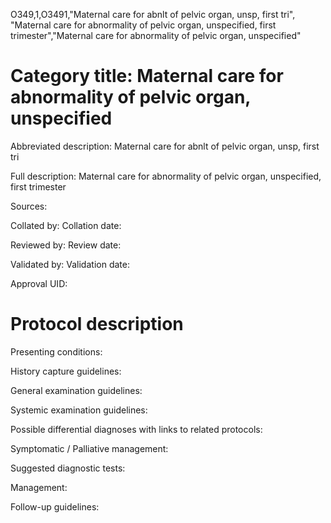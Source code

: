O349,1,O3491,"Maternal care for abnlt of pelvic organ, unsp, first tri", "Maternal care for abnormality of pelvic organ, unspecified, first trimester","Maternal care for abnormality of pelvic organ, unspecified"
# Category title: Maternal care for abnormality of pelvic organ, unspecified

Abbreviated description: Maternal care for abnlt of pelvic organ, unsp, first tri

Full description: Maternal care for abnormality of pelvic organ, unspecified, first trimester

Sources:

Collated by:
Collation date:

Reviewed by:
Review date:

Validated by:
Validation date:

Approval UID:

# Protocol description

Presenting conditions:

History capture guidelines:

General examination guidelines:

Systemic examination guidelines:

Possible differential diagnoses with links to related protocols:

Symptomatic / Palliative management:

Suggested diagnostic tests:

Management:

Follow-up guidelines:

